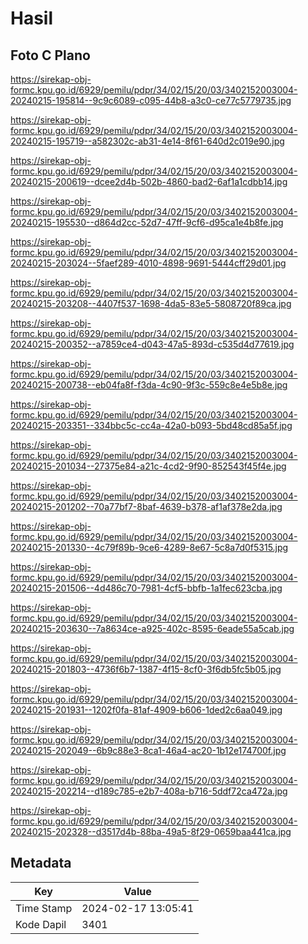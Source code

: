 # Hasil

## Foto C Plano

https://sirekap-obj-formc.kpu.go.id/6929/pemilu/pdpr/34/02/15/20/03/3402152003004-20240215-195814--9c9c6089-c095-44b8-a3c0-ce77c5779735.jpg

https://sirekap-obj-formc.kpu.go.id/6929/pemilu/pdpr/34/02/15/20/03/3402152003004-20240215-195719--a582302c-ab31-4e14-8f61-640d2c019e90.jpg

https://sirekap-obj-formc.kpu.go.id/6929/pemilu/pdpr/34/02/15/20/03/3402152003004-20240215-200619--dcee2d4b-502b-4860-bad2-6af1a1cdbb14.jpg

https://sirekap-obj-formc.kpu.go.id/6929/pemilu/pdpr/34/02/15/20/03/3402152003004-20240215-195530--d864d2cc-52d7-47ff-9cf6-d95ca1e4b8fe.jpg

https://sirekap-obj-formc.kpu.go.id/6929/pemilu/pdpr/34/02/15/20/03/3402152003004-20240215-203024--5faef289-4010-4898-9691-5444cff29d01.jpg

https://sirekap-obj-formc.kpu.go.id/6929/pemilu/pdpr/34/02/15/20/03/3402152003004-20240215-203208--4407f537-1698-4da5-83e5-5808720f89ca.jpg

https://sirekap-obj-formc.kpu.go.id/6929/pemilu/pdpr/34/02/15/20/03/3402152003004-20240215-200352--a7859ce4-d043-47a5-893d-c535d4d77619.jpg

https://sirekap-obj-formc.kpu.go.id/6929/pemilu/pdpr/34/02/15/20/03/3402152003004-20240215-200738--eb04fa8f-f3da-4c90-9f3c-559c8e4e5b8e.jpg

https://sirekap-obj-formc.kpu.go.id/6929/pemilu/pdpr/34/02/15/20/03/3402152003004-20240215-203351--334bbc5c-cc4a-42a0-b093-5bd48cd85a5f.jpg

https://sirekap-obj-formc.kpu.go.id/6929/pemilu/pdpr/34/02/15/20/03/3402152003004-20240215-201034--27375e84-a21c-4cd2-9f90-852543f45f4e.jpg

https://sirekap-obj-formc.kpu.go.id/6929/pemilu/pdpr/34/02/15/20/03/3402152003004-20240215-201202--70a77bf7-8baf-4639-b378-af1af378e2da.jpg

https://sirekap-obj-formc.kpu.go.id/6929/pemilu/pdpr/34/02/15/20/03/3402152003004-20240215-201330--4c79f89b-9ce6-4289-8e67-5c8a7d0f5315.jpg

https://sirekap-obj-formc.kpu.go.id/6929/pemilu/pdpr/34/02/15/20/03/3402152003004-20240215-201506--4d486c70-7981-4cf5-bbfb-1a1fec623cba.jpg

https://sirekap-obj-formc.kpu.go.id/6929/pemilu/pdpr/34/02/15/20/03/3402152003004-20240215-203630--7a8634ce-a925-402c-8595-6eade55a5cab.jpg

https://sirekap-obj-formc.kpu.go.id/6929/pemilu/pdpr/34/02/15/20/03/3402152003004-20240215-201803--4736f6b7-1387-4f15-8cf0-3f6db5fc5b05.jpg

https://sirekap-obj-formc.kpu.go.id/6929/pemilu/pdpr/34/02/15/20/03/3402152003004-20240215-201931--1202f0fa-81af-4909-b606-1ded2c6aa049.jpg

https://sirekap-obj-formc.kpu.go.id/6929/pemilu/pdpr/34/02/15/20/03/3402152003004-20240215-202049--6b9c88e3-8ca1-46a4-ac20-1b12e174700f.jpg

https://sirekap-obj-formc.kpu.go.id/6929/pemilu/pdpr/34/02/15/20/03/3402152003004-20240215-202214--d189c785-e2b7-408a-b716-5ddf72ca472a.jpg

https://sirekap-obj-formc.kpu.go.id/6929/pemilu/pdpr/34/02/15/20/03/3402152003004-20240215-202328--d3517d4b-88ba-49a5-8f29-0659baa441ca.jpg


## Metadata

| Key        | Value               |
| ---------- | ------------------- |
| Time Stamp | 2024-02-17 13:05:41 |
| Kode Dapil | 3401                |



